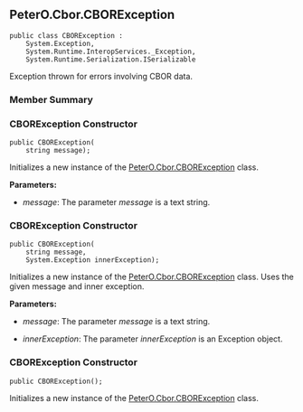 ## PeterO.Cbor.CBORException

    public class CBORException :
        System.Exception,
        System.Runtime.InteropServices._Exception,
        System.Runtime.Serialization.ISerializable

Exception thrown for errors involving CBOR data.

### Member Summary

<a id="Void_ctor_String"></a>
### CBORException Constructor

    public CBORException(
        string message);

Initializes a new instance of the [PeterO.Cbor.CBORException](PeterO.Cbor.CBORException.md) class.

<b>Parameters:</b>

 * <i>message</i>: The parameter <i>message</i>
is a text string.

<a id="Void_ctor_String_Exception"></a>
### CBORException Constructor

    public CBORException(
        string message,
        System.Exception innerException);

Initializes a new instance of the [PeterO.Cbor.CBORException](PeterO.Cbor.CBORException.md) class. Uses the given message and inner exception.

<b>Parameters:</b>

 * <i>message</i>: The parameter <i>message</i>
is a text string.

 * <i>innerException</i>: The parameter <i>innerException</i>
is an Exception object.

<a id="Void_ctor"></a>
### CBORException Constructor

    public CBORException();

Initializes a new instance of the [PeterO.Cbor.CBORException](PeterO.Cbor.CBORException.md) class.
